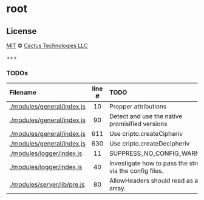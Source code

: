 <!--@h1([pkg.name])-->

# root

<!--/@-->

<!--@pkg.description--><!--/@-->

<!--@license()-->

## License

[MIT](./LICENSE) © [Cactus Technologies LLC](http://www.cactus.is)

<!--/@-->

\+++

### TODOs

| Filename                                                       | line # | TODO                                                     |
| :------------------------------------------------------------- | :----: | :------------------------------------------------------- |
| [./modules/general/index.js](./modules/general/index.js#L10)   |   10   | Propper attributions                                     |
| [./modules/general/index.js](./modules/general/index.js#L90)   |   90   | Detect and use the native promisified versions           |
| [./modules/general/index.js](./modules/general/index.js#L611)  |  611   | Use cripto.createCipheriv                                |
| [./modules/general/index.js](./modules/general/index.js#L630)  |  630   | Use cripto.createDecipheriv                              |
| [./modules/logger/index.js](./modules/logger/index.js#L11)     |   11   | SUPPRESS_NO_CONFIG_WARNING                               |
| [./modules/logger/index.js](./modules/logger/index.js#L40)     |   40   | Investigate how to pass the stream via the config files. |
| [./modules/server/lib/pre.js](./modules/server/lib/pre.js#L80) |   80   | AllowHeaders should read as an array.                    |
